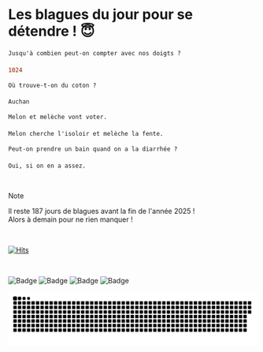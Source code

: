 
<h1>Les blagues du jour pour se détendre ! 😇</h1>

```diff
Jusqu'à combien peut-on compter avec nos doigts ?

1024
```

```diff
Où trouve-t-on du coton ?

Auchan
```

```diff
Melon et melèche vont voter.

Melon cherche l'isoloir et melèche la fente.
```

```diff
Peut-on prendre un bain quand on a la diarrhée ?

Oui, si on en a assez.
```

<br/>

> [!NOTE]
> Il reste 187 jours de blagues avant la fin de l'année 2025 ! <br/>
> Alors à demain pour ne rien manquer !

<br/>


[![Hits](https://hits.seeyoufarm.com/api/count/incr/badge.svg?url=https%3A%2F%2Fgithub.com%2FClems02%2Fhit-counter&count_bg=%23003E80&title_bg=%235C9FE1&icon=powershell.svg&icon_color=%23FFFFFF&title=Visite&edge_flat=false)](https://hits.seeyoufarm.com)


<br/>


![Badge](https://img.shields.io/badge/Last%20updated%20on-white?style=for-the-badge&logo=clockify)   ![Badge](https://img.shields.io/badge/28/06-white?style=for-the-badge) ![Badge](https://img.shields.io/badge/at-white?style=for-the-badge) ![Badge](https://img.shields.io/badge/03:30-white?style=for-the-badge)


<p align="center">
 <img width="1000" src="assets/github-snake.svg" alt="snake"/>
</p>
